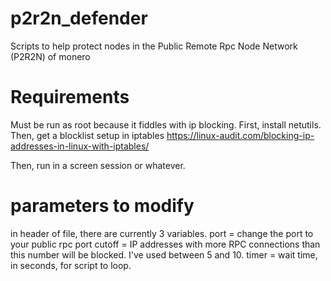 # p2r2n_defender
Scripts to help protect nodes in the Public Remote Rpc Node Network (P2R2N) of monero

# Requirements
Must be run as root because it fiddles with ip blocking.
First, install netutils.
Then, get a blocklist setup in iptables
https://linux-audit.com/blocking-ip-addresses-in-linux-with-iptables/

Then, run in a screen session or whatever.

# parameters to modify

in header of file, there are currently 3 variables.
port = change the port to your public rpc port
cutoff = IP addresses with more RPC connections than this number will be blocked. I've used between 5 and 10.
timer = wait time, in seconds, for script to loop. 
